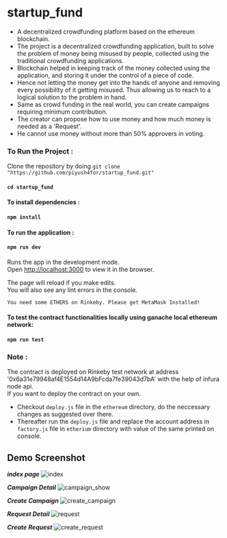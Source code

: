 # startup_fund
* A decentralized crowdfunding platform based on the ethereum blockchain. 
* The project is a decentralized crowdfunding application, built to solve the problem of money being misused by people, collected using the traditional crowdfunding applications.
* Blockchain helped in keeping track of the money collected using the application, and storing it under the control of a piece of code. 
* Hence not letting the money get into the hands of anyone and removing every possibility of it getting misused. Thus allowing us to reach to a logical solution to the problem in hand.
* Same as crowd funding in the real world, you can create campaigns requiring minimum contribution. 
* The creator can propose how to use money and how much money is needed as a 'Request'. 
* He cannot use money without more than 50% approvers in voting.

### To Run the Project :

Clone the repository by doing `git clone "https://github.com/piyush4for/startup_fund.git"`

#### `cd startup_fund`

#### To install dependencies :

#### `npm install`

#### To run the application :

#### `npm run dev`

Runs the app in the development mode.<br />
Open [http://localhost:3000](http://localhost:3000) to view it in the browser.

The page will reload if you make edits.<br />
You will also see any lint errors in the console.

`You need some ETHERS on Rinkeby. Please get MetaMask Installed!`

#### To test the contract functionalities locally using ganache local ethereum network:

#### `npm run test`

### Note :
The contract is deployed on Rinkeby test network at address '0x6a31e79948af4E1554d14A9bFcda7fe39043d7bA' with the help of infura node api.<br/> 
If you want to deploy the contract on your own. 
* Checkout `deploy.js` file in the `ethereum` directory, do the neccessary changes as suggested over there. 
* Thereafter run the `deploy.js` file and replace the account address in `factory.js` file in `etherium` directory with value of the same printed on console.

## Demo Screenshot

***index page***
![index](https://user-images.githubusercontent.com/67409557/132615574-4b0771c8-8290-4788-9caf-67e6bfb7a574.png)

***Campaign Detail***
![campaign_show](https://user-images.githubusercontent.com/67409557/130391447-811ddf4a-2fe3-468a-9605-c01944200a5a.png)

***Create Campaign***
![create_campaign](https://user-images.githubusercontent.com/67409557/130391567-231f68a5-22b6-41f7-8799-c11052bb63bf.png)

***Request Detail***
![request](https://user-images.githubusercontent.com/67409557/130391478-bb3f426b-aec9-413d-a1c3-4a757f94e914.png)

***Create Request***
![create_request](https://user-images.githubusercontent.com/67409557/130391526-c4d52c8a-fd99-45e4-a7e2-cad2d5742dae.png)


